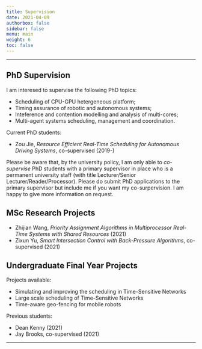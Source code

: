 ```yaml
---
title: Supervision
date: 2021-04-09
authorbox: false
sidebar: false
menu: main
weight: 6
toc: false
---
```


---

## PhD Supervision

I am interesed to supervise the following PhD topics:

- Scheduling of CPU-GPU hetergeneous platform;
- Timing assurance of robotic and autonomous systems;
- Inteference and contention modelling and analysis of multi-cores;
- Multi-agent systems scheduling, management and coordination. 

Current PhD students:

- Zou Jie, _Resource Efficient Real-Time Scheduling for Autonomous Driving Systems_, co-supervised (2019-)


Please be aware that, by the university policy, I am only able to _co-supervise_ PhD students with a primary supervisor in place who is a permanent university staff (with title Lecturer/Senior Lecturer/Reader/Processor). Please do submit PhD applications to the primary supervisor but include me if you want my co-surpervision. I am happy to give more information on request.


## MSc Research Projects

- Zhijian Wang, _Priority Assignment Algorithms in Multiprocessor Real-Time Systems with Shared Resources_ (2021)
- Zixun Yu, _Smart Intersection Control with Back-Pressure Algorithms_, co-supervised (2021)


## Undergraduate Final Year Projects

Projects available:

- Simulating and improving the scheduling in Time-Sensitive Networks
- Large scale scheduling of Time-Sensitive Networks
- Time-aware geo-fencing for mobile robots

Previous students:

- Dean Kenny (2021)
- Jay Brooks, co-supervised (2021)


---

